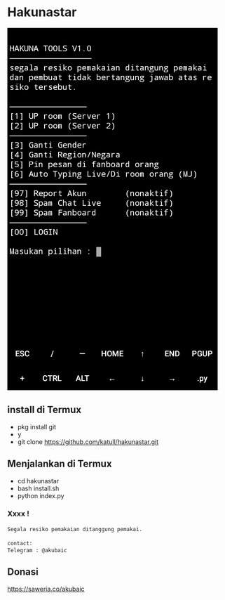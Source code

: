 # Hakunastar

<img src="image.PNG">

## install di Termux
- pkg install git
- y
- git clone https://github.com/katull/hakunastar.git


## Menjalankan di Termux
- cd hakunastar
- bash install.sh
- python index.py

### Xxxx !
    Segala resiko pemakaian ditanggung pemakai.
    
    contact:
    Telegram : @akubaic

## Donasi
 https://saweria.co/akubaic
